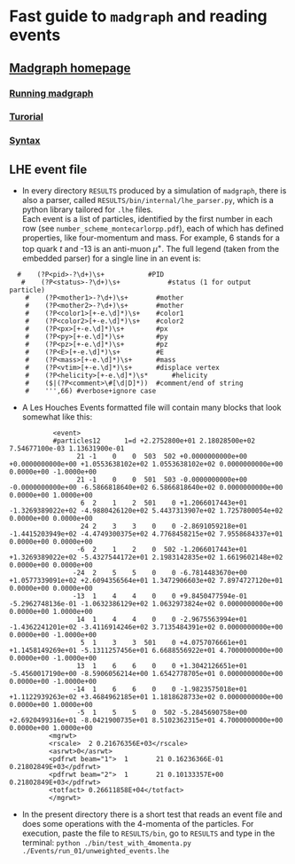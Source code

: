 # Fast guide to `madgraph` and reading events

## [Madgraph homepage](http://madgraph.phys.ucl.ac.be/index.html)

### [Running madgraph](https://www.niu.edu/spmartin/madgraph/)
### [Turorial](https://www.niu.edu/spmartin/madgraph/madtutor.html)
### [Syntax](https://www.niu.edu/spmartin/madgraph/madsyntax.html)

## LHE event file

 * In every directory `RESULTS` produced by a simulation of `madgraph`, there is also a parser, called `RESULTS/bin/internal/lhe_parser.py`, which is a python library tailored for `.lhe` files.  
  Each event is a list of particles, identified by the first number in each row (see `number_scheme_montecarlorpp.pdf`), each of which has defined properties, like four-momentum and mass. For example, 6 stands for a top quark $t$ and -13 is an anti-muon $\mu^+$. The full legend (taken from the embedded parser) for a single line in an event is:

  <head>
    
      #    (?P<pid>-?\d+)\s+           #PID
       #    (?P<status>-?\d+)\s+            #status (1 for output particle)
        #    (?P<mother1>-?\d+)\s+       #mother
        #    (?P<mother2>-?\d+)\s+       #mother
        #    (?P<color1>[+-e.\d]*)\s+    #color1
        #    (?P<color2>[+-e.\d]*)\s+    #color2
        #    (?P<px>[+-e.\d]*)\s+        #px
        #    (?P<py>[+-e.\d]*)\s+        #py
        #    (?P<pz>[+-e.\d]*)\s+        #pz
        #    (?P<E>[+-e.\d]*)\s+         #E
        #    (?P<mass>[+-e.\d]*)\s+      #mass
        #    (?P<vtim>[+-e.\d]*)\s+      #displace vertex
        #    (?P<helicity>[+-e.\d]*)\s*      #helicity
        #    ($|(?P<comment>\#[\d|D]*))  #comment/end of string
        #    ''',66) #verbose+ignore case

  </head>

  * A Les Houches Events formatted file will contain many blocks that look somewhat like this:
  
  <head>
         
               <event> 
               #particles12      1=d +2.2752800e+01 2.18028500e+02 7.54677100e-03 1.13631900e-01
                     21 -1    0    0  503  502 +0.0000000000e+00 +0.0000000000e+00 +1.0553638102e+02 1.0553638102e+02 0.0000000000e+00 0.0000e+00 -1.0000e+00  
                     21 -1    0    0  501  503 -0.0000000000e+00 -0.0000000000e+00 -6.5866818640e+02 6.5866818640e+02 0.0000000000e+00 0.0000e+00 1.0000e+00  
                      6  2    1    2  501    0 +1.2066017443e+01 -1.3269389022e+02 -4.9880426120e+02 5.4437313907e+02 1.7257800054e+02 0.0000e+00 0.0000e+00  
                      24 2    3    3    0    0 -2.8691059218e+01 -1.4415203949e+02 -4.4749300375e+02 4.7768458215e+02 7.9558684337e+01 0.0000e+00 0.0000e+00  
                     -6  2    1    2    0  502 -1.2066017443e+01 +1.3269389022e+02 -5.4327544172e+01 2.1983142835e+02 1.6619602148e+02 0.0000e+00 0.0000e+00  
                    -24  2    5    5    0    0 -6.7814483670e+00 +1.0577339091e+02 +2.6094356564e+01 1.3472906603e+02 7.8974727120e+01 0.0000e+00 0.0000e+00  
                    -13  1    4    4    0    0 +9.8450477594e-01 -5.2962748136e-01 -1.0632386129e+02 1.0632973824e+02 0.0000000000e+00 0.0000e+00 1.0000e+00  
                     14  1    4    4    0    0 -2.9675563994e+01 -1.4362241201e+02 -3.4116914246e+02 3.7135484391e+02 0.0000000000e+00 0.0000e+00 -1.0000e+00  
                      5  1    3    3  501    0 +4.0757076661e+01 +1.1458149269e+01 -5.1311257456e+01 6.6688556922e+01 4.7000000000e+00 0.0000e+00 -1.0000e+00  
                     13  1    6    6    0    0 +1.3042126651e+01 -5.4560017190e+00 -8.5906056214e+00 1.6542778705e+01 0.0000000000e+00 0.0000e+00 -1.0000e+00  
                    -14  1    6    6    0    0 -1.9823575018e+01 +1.1122939263e+02 +3.4684962185e+01 1.1818628733e+02 0.0000000000e+00 0.0000e+00 1.0000e+00  
                     -5  1    5    5    0  502 -5.2845690758e+00 +2.6920499316e+01 -8.0421900735e+01 8.5102362315e+01 4.7000000000e+00 0.0000e+00 1.0000e+00  
              <mgrwt>                       
              <rscale>  2 0.21676356E+03</rscale>                
              <asrwt>0</asrwt>                
              <pdfrwt beam="1">  1       21 0.16236366E-01 0.21802849E+03</pdfrwt>                
              <pdfrwt beam="2">  1       21 0.10133357E+00 0.21802849E+03</pdfrwt>                
              <totfact> 0.26611858E+04</totfact>                
              </mgrwt>  

  </head>

  * In the present directory there is a short test that reads an event file and does some operations with the 4-momenta of the particles.
    For execution, paste the file to `RESULTS/bin`, go to `RESULTS` and type in the terminal:
    `python ./bin/test_with_4momenta.py ./Events/run_01/unweighted_events.lhe`
  

